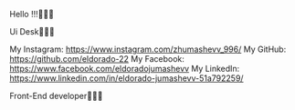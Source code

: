 Hello !!!🗽🗽🗽

Ui Desk🔰🔰🔰

My Instagram: https://www.instagram.com/zhumashevv_996/
My GitHub: https://github.com/eldorado-22
My Facebook: https://www.facebook.com/eldoradojumashevv
My LinkedIn: https://www.linkedin.com/in/eldorado-jumashevv-51a792259/


Front-End developer👨🏻‍💻
